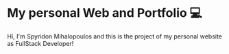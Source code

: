 # My personal Web and Portfolio :computer:

Hi, I'm Spyridon Mihalopoulos and this is the project of my personal website as FullStack Developer! 
